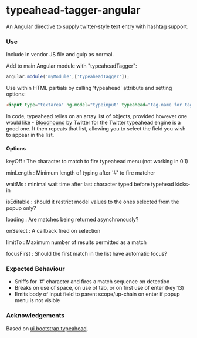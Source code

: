 # typeahead-tagger-angular
An Angular directive to supply twitter-style text entry with hashtag support.

### Use
Include in vendor JS file and gulp as normal.

Add to main Angular module with "typeaheadTagger":  
```javascript
angular.module('myModule',['typeaheadTagger']);
```

Use within HTML partials by calling 'typeahead' attribute and setting options:  

```html
<input type="textarea" ng-model="typeinput" typeahead="tag.name for tag in tags | filter:$viewValue | limitTo:8">
```  

In code, typeahead relies on an array list of objects, provided however one would like - [Bloodhound](https://github.com/twitter/typeahead.js/blob/master/doc/bloodhound.md "Bloodhound") by Twitter for the Twitter typeahead engine is a good one. It then repeats that list, allowing you to select the field you wish to appear in the list.

#### Options

keyOff     : The character to match to fire typeahead menu (not working in 0.1)

minLength  : Minimum length of typing after '#' to fire matcher

waitMs     : minimal wait time after last character typed before typehead kicks-in

isEditable : should it restrict model values to the ones selected from the popup only?

loading    : Are matches being returned asynchronously?

onSelect   : A callback fired on selection

limitTo    : Maximum number of results permitted as a match

focusFirst : Should the first match in the list have automatic focus?


### Expected Behaviour

* Sniffs for '#' character and fires a match sequence on detection
* Breaks on use of space, on use of tab, or on first use of enter (key 13)
* Emits body of input field to parent scope/up-chain on enter if popup menu is not visible

### Acknowledgements

Based on [ui.bootstrap.typeahead](https://angular-ui.github.io/bootstrap/).